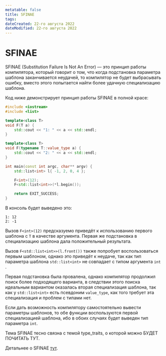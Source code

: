 ```yaml
---
metatable: false
title: SFINAE
tags:
dateCreated: 22-го августа 2022
dateModified: 22-го августа 2022
---
```

# SFINAE

SFINAE (Substitution Failure Is Not An Error) — это принцип работы компилятора, который говорит о том, что когда подстановка параметра шаблона заканчивается неудачей, то компилятор не будет выбрасывать ошибку, вместо этого попытается найти более удачную специализацию шаблона.

Код ниже демонстрирует принцип работы SFINAE в полной красе:

```cpp
#include <iostream>
#include <list>

template<class T>
void F(T a) {
	std::cout << "1: " << a << std::endl;
}

template<class T>
void F(typename T::value_type a) {
	std::cout << "2: " << a << std::endl;
}

int main(const int argc, char** argv) {
	std::list<int> l{ -1, 2, 0, 4 };

	F<int>(12);
	F<std::list<int>>(*l.begin());

	return EXIT_SUCCESS;
}
```

В консоль будет выведено это:

```
1: 12
2: -1
```


Вызов `F<int>(12)` предсказуемо приведёт к использованию первого шаблона с `T` в качестве аргумента. Первая же подстановка в специализацию шаблона дала положительный результата.

Вызов `F<std::list<int>>(l.front())` также попробует воспользоваться первым шаблоном, однако это приведёт к неудаче, так как тип параметра шаблона `std::list<int>` не совпадает с типом аргумента `int` .

Первая подстановка была провалена, однако компилятор продолжил поиск более подходящего варианта, в следствии этого поиска идеальным вариантом оказалась вторая специализация шаблона, так как у `std::list<int>` есть псевдоним `value_type`, как того требует эта специализация и проблем с типами нет.

Если дать возможность компилятору самостоятельно вывести параметры шаблонов, то обе функции воспользуются первой специализацией шаблона, ибо в обоих случаях будет выведен тип параметра `int`.

Тема SFINAE тесно связна с темой type_traits, о которой можно БУДЕТ ПОЧИТАТЬ ТУТ.

Детальнее о SFINAE [тут](https://shaharmike.com/cpp/sfinae).
